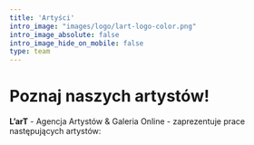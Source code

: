 ```yaml
---
title: 'Artyści'
intro_image: "images/logo/lart-logo-color.png"
intro_image_absolute: false
intro_image_hide_on_mobile: false
type: team
---
```


# Poznaj naszych artystów!

**L’arT** - Agencja Artystów & Galeria Online - zaprezentuje prace następujących artystów:

